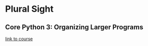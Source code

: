 # Plural Sight 

## Core Python 3: Organizing Larger Programs

[link to course](https://app.pluralsight.com/library/courses/core-python-organizing-larger-programs/table-of-contents)
